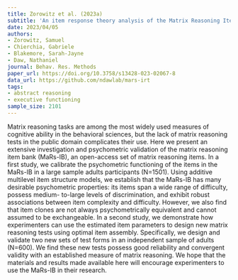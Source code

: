 ```yaml
---
title: Zorowitz et al. (2023a)
subtitle: 'An item response theory analysis of the Matrix Reasoning Item Bank (MaRs-IB)'
date: 2023/04/05
authors:
- Zorowitz, Samuel
- Chierchia, Gabriele
- Blakemore, Sarah-Jayne
- Daw, Nathaniel
journal: Behav. Res. Methods
paper_url: https://doi.org/10.3758/s13428-023-02067-8
data_url: https://github.com/ndawlab/mars-irt
tags:
- abstract reasoning
- executive functioning
sample_size: 2101
---
```


Matrix reasoning tasks are among the most widely used measures of cognitive ability in the behavioral sciences, but the lack of matrix reasoning tests in the public domain complicates their use. Here we present an extensive investigation and psychometric validation of the matrix reasoning item bank (MaRs-IB), an open-access set of matrix reasoning items. In a first study, we calibrate the psychometric functioning of the items in the MaRs-IB in a large sample adults participants (N=1501). Using additive multilevel item structure models, we establish that the MaRs-IB has many desirable psychometric properties: its items span a wide range of difficulty, possess medium- to-large levels of discrimination, and exhibit robust associations between item complexity and difficulty. However, we also find that item clones are not always psychometrically equivalent and cannot assumed to be exchangeable. In a second study, we demonstrate how experimenters can use the estimated item parameters to design new matrix reasoning tests using optimal item assembly. Specifically, we design and validate two new sets of test forms in an independent sample of adults (N=600). We find these new tests possess good reliability and convergent validity with an established measure of matrix reasoning. We hope that the materials and results made available here will encourage experimenters to use the MaRs-IB in their research.
